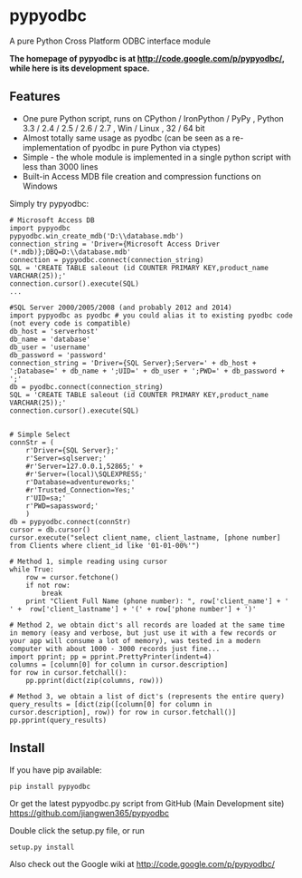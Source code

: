 pypyodbc
========

A pure Python Cross Platform ODBC interface module


**The homepage of pypyodbc is at http://code.google.com/p/pypyodbc/, while here is its development space.**

Features
--------

  * One pure Python script, runs on CPython / IronPython / PyPy , Python 3.3 / 2.4 / 2.5 / 2.6 / 2.7 , Win / Linux , 32 / 64 bit
  * Almost totally same usage as pyodbc (can be seen as a re-implementation of pyodbc in pure Python via ctypes)
  * Simple - the whole module is implemented in a single python script with less than 3000 lines
  * Built-in Access MDB file creation and compression functions on Windows 

Simply try pypyodbc:

    # Microsoft Access DB
    import pypyodbc 
    pypyodbc.win_create_mdb('D:\\database.mdb')
    connection_string = 'Driver={Microsoft Access Driver (*.mdb)};DBQ=D:\\database.mdb'
    connection = pypyodbc.connect(connection_string)
    SQL = 'CREATE TABLE saleout (id COUNTER PRIMARY KEY,product_name VARCHAR(25));'
    connection.cursor().execute(SQL)
    ...

    #SQL Server 2000/2005/2008 (and probably 2012 and 2014)
    import pypyodbc as pyodbc # you could alias it to existing pyodbc code (not every code is compatible)
    db_host = 'serverhost'
    db_name = 'database'
    db_user = 'username'
    db_password = 'password'
    connection_string = 'Driver={SQL Server};Server=' + db_host + ';Database=' + db_name + ';UID=' + db_user + ';PWD=' + db_password + ';'
    db = pyodbc.connect(connection_string)
    SQL = 'CREATE TABLE saleout (id COUNTER PRIMARY KEY,product_name VARCHAR(25));'
    connection.cursor().execute(SQL)


    # Simple Select
    connStr = (
        r'Driver={SQL Server};'
        r'Server=sqlserver;'
        #r'Server=127.0.0.1,52865;' +
        #r'Server=(local)\SQLEXPRESS;'
        r'Database=adventureworks;'
        #r'Trusted_Connection=Yes;'
        r'UID=sa;'
        r'PWD=sapassword;'
        )
    db = pypyodbc.connect(connStr)
    cursor = db.cursor()
    cursor.execute("select client_name, client_lastname, [phone number] from Clients where client_id like '01-01-00%'")
    
    # Method 1, simple reading using cursor
    while True:
        row = cursor.fetchone()
        if not row:
            break
        print "Client Full Name (phone number): ", row['client_name'] + ' ' +  row['client_lastname'] + '(' + row['phone number'] + ')'
    
    # Method 2, we obtain dict's all records are loaded at the same time in memory (easy and verbose, but just use it with a few records or your app will consume a lot of memory), was tested in a modern computer with about 1000 - 3000 records just fine...
    import pprint; pp = pprint.PrettyPrinter(indent=4)
    columns = [column[0] for column in cursor.description]
    for row in cursor.fetchall():
        pp.pprint(dict(zip(columns, row)))
    
    # Method 3, we obtain a list of dict's (represents the entire query)
    query_results = [dict(zip([column[0] for column in cursor.description], row)) for row in cursor.fetchall()]
    pp.pprint(query_results)


Install
-------

If you have pip available:

    pip install pypyodbc

Or get the latest pypyodbc.py script from GitHub (Main Development site) <https://github.com/jiangwen365/pypyodbc>

Double click the setup.py file, or run

    setup.py install

Also check out the Google wiki at http://code.google.com/p/pypyodbc/
